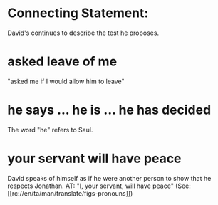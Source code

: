 # Connecting Statement:

David's continues to describe the test he proposes.

# asked leave of me

"asked me if I would allow him to leave"

# he says ... he is ... he has decided

The word "he" refers to Saul.

# your servant will have peace

David speaks of himself as if he were another person to show that he respects Jonathan. AT: "I, your servant, will have peace" (See: [[rc://en/ta/man/translate/figs-pronouns]])